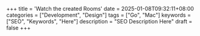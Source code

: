 +++
title = 'Watch the created Rooms'
date = 2025-01-08T09:32:11+08:00
categories = ["Development", "Design"]
tags = ["Go", "Mac"]
keywords = ["SEO", "Keywords", "Here"]
description = "SEO Description Here"
draft = false
+++